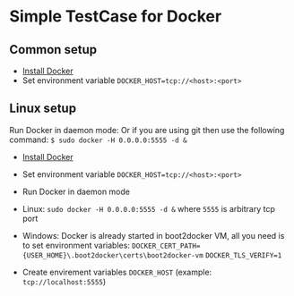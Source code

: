 Simple TestCase for Docker
==========================

## Common setup
* [Install Docker](https://docs.docker.com/installation/)
* Set environment variable `DOCKER_HOST=tcp://<host>:<port>`

## Linux setup
Run Docker in daemon mode:
Or if you are using git then use the following command:
`$ sudo docker -H 0.0.0.0:5555 -d &`


* [Install Docker](https://docs.docker.com/installation/)
* Set environment variable `DOCKER_HOST=tcp://<host>:<port>`
* Run Docker in daemon mode
 * Linux: `sudo docker -H 0.0.0.0:5555 -d &` where `5555` is arbitrary tcp port
 * Windows: Docker is already started in boot2docker VM, all you need is to set environment variables:
  `DOCKER_CERT_PATH={USER_HOME}\.boot2docker\certs\boot2docker-vm`
  `DOCKER_TLS_VERIFY=1`

* Create envirement variables `DOCKER_HOST` (example: `tcp://localhost:5555`)
